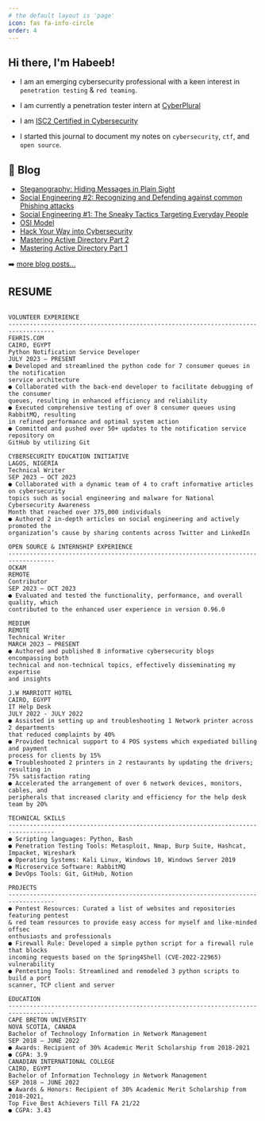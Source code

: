 ```yaml
---
# the default layout is 'page'
icon: fas fa-info-circle
order: 4
---
```


<!-- > Add Markdown syntax content to file `_tabs/about.md`{: .filepath } and it will show up on this page.
{: .prompt-tip } -->


## Hi there, I'm Habeeb!

- I am an emerging cybersecurity professional with a keen interest in `penetration testing` & `red teaming`. 

- I am currently a penetration tester intern at [CyberPlural](https://cyberplural.com/)

- I am [ISC2 Certified in Cybersecurity](https://www.credly.com/badges/69bd2d67-e575-45e2-90c8-ad1d832c98b7/public_url)

- I started this journal to document my notes on `cybersecurity`, `ctf`, and `open source`.


## 📕 Blog

<!-- BLOG-POST-LIST:START -->
- [Steganography: Hiding Messages in Plain Sight](https://medium.com/@bl34chchig0/steganography-hiding-messages-in-plain-sight-d237ac8097b3)
- [Social Engineering #2: Recognizing and Defending against common Phishing attacks](https://cysed.org/ncsam23-social-engineering-2/)
- [Social Engineering #1: The Sneaky Tactics Targeting Everyday People](https://cysed.org/ncsam23-social-engineering-1/)
- [OSI Model](https://medium.com/@bl34chchig0/osi-model-understanding-isos-conceptual-framework-for-networking-b8c11d3676a6)
- [Hack Your Way into Cybersecurity](https://medium.com/@bl34chchig0/hack-your-way-into-cybersecurity-mastering-the-basics-with-free-resources-courses-46adc787f063)
- [Mastering Active Directory Part 2](https://medium.com/@bl34chchig0/mastering-active-directory-a-step-by-step-guide-to-building-your-ultimate-lab-environment-part-2-50b6a36f61e6)
- [Mastering Active Directory Part 1](https://medium.com/@bl34chchig0/mastering-active-directory-a-step-by-step-guide-to-building-your-ultimate-lab-environment-part-1-9e99e85da384)
<!-- BLOG-POST-LIST:END -->

➡️ [more blog posts...](https://medium.com/@bl34chchig0/)

## RESUME

```plaintext

VOLUNTEER EXPERIENCE
-----------------------------------------------------------------------------------
FEHRIS.COM                                                               CAIRO, EGYPT
Python Notification Service Developer                                JULY 2023 – PRESENT
● Developed and streamlined the python code for 7 consumer queues in the notification
service architecture
● Collaborated with the back-end developer to facilitate debugging of the consumer 
queues, resulting in enhanced efficiency and reliability
● Executed comprehensive testing of over 8 consumer queues using RabbitMQ, resulting 
in refined performance and optimal system action
● Committed and pushed over 50+ updates to the notification service repository on 
GitHub by utilizing Git

CYBERSECURITY EDUCATION INITIATIVE                                      LAGOS, NIGERIA
Technical Writer                                                     SEP 2023 – OCT 2023
● Collaborated with a dynamic team of 4 to craft informative articles on cybersecurity
topics such as social engineering and malware for National Cybersecurity Awareness 
Month that reached over 375,000 individuals
● Authored 2 in-depth articles on social engineering and actively promoted the 
organization’s cause by sharing contents across Twitter and LinkedIn

OPEN SOURCE & INTERNSHIP EXPERIENCE
-----------------------------------------------------------------------------------
OCKAM                                                                       REMOTE
Contributor                                                          SEP 2023 – OCT 2023
● Evaluated and tested the functionality, performance, and overall quality, which
contributed to the enhanced user experience in version 0.96.0

MEDIUM                                                                      REMOTE
Technical Writer                                                    MARCH 2023 – PRESENT
● Authored and published 8 informative cybersecurity blogs encompassing both 
technical and non-technical topics, effectively disseminating my expertise
and insights

J.W MARRIOTT HOTEL                                                      CAIRO, EGYPT
IT Help Desk                                                       JULY 2022 - JULY 2022
● Assisted in setting up and troubleshooting 1 Network printer across 2 departments
that reduced complaints by 40%
● Provided technical support to 4 POS systems which expediated billing and payment
process for clients by 15%
● Troubleshooted 2 printers in 2 restaurants by updating the drivers; resulting in
75% satisfaction rating
● Accelerated the arrangement of over 6 network devices, monitors, cables, and
peripherals that increased clarity and efficiency for the help desk team by 20%

TECHNICAL SKILLS
-----------------------------------------------------------------------------------
● Scripting languages: Python, Bash
● Penetration Testing Tools: Metasploit, Nmap, Burp Suite, Hashcat, 
Impacket, Wireshark
● Operating Systems: Kali Linux, Windows 10, Windows Server 2019
● Microservice Software: RabbitMQ
● DevOps Tools: Git, GitHub, Notion

PROJECTS
-----------------------------------------------------------------------------------
● Pentest Resources: Curated a list of websites and repositories featuring pentest
& red team resources to provide easy access for myself and like-minded offsec
enthusiasts and professionals
● Firewall Rule: Developed a simple python script for a firewall rule that blocks
incoming requests based on the Spring4Shell (CVE-2022-22965) vulnerability
● Pentesting Tools: Streamlined and remodeled 3 python scripts to build a port 
scanner, TCP client and server

EDUCATION
-----------------------------------------------------------------------------------
CAPE BRETON UNIVERSITY                                              NOVA SCOTIA, CANADA
Bachelor of Technology Information in Network Management            SEP 2018 – JUNE 2022
● Awards: Recipient of 30% Academic Merit Scholarship from 2018-2021
● CGPA: 3.9
CANADIAN INTERNATIONAL COLLEGE                                          CAIRO, EGYPT
Bachelor of Information Technology in Network Management            SEP 2018 – JUNE 2022
● Awards & Honors: Recipient of 30% Academic Merit Scholarship from 2018-2021,
Top Five Best Achievers Till FA 21/22
● CGPA: 3.43
```
